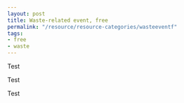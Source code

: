 ```yaml
---
layout: post
title: Waste-related event, free
permalink: "/resource/resource-categories/wasteeventf"
tags:
- free
- waste
---
```


Test

Test

Test

